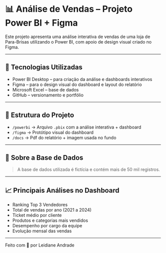 # 📊 Análise de Vendas – Projeto Power BI + Figma

Este projeto apresenta uma análise interativa de vendas de uma loja de Para-Brisas utilizando o Power BI, com apoio de design visual criado no Figma. 

---

## 🧩 Tecnologias Utilizadas

- Power BI Desktop – para criação da análise e dashboards interativos
- Figma – para o design visual do dashboard e layout do relatório
- Microsoft Excel – base de dados
- GitHub – versionamento e portfólio

---

## 📁 Estrutura do Projeto

- `/powerbi` → Arquivo `.pbix` com a análise interativa + dashboard
- `/figma` → Protótipo visual do dashboard 
- `/docs` → Pdf do relatório + imagem usada no fundo

---
 
## 📌 Sobre a Base de Dados

> A base de dados utilizada é fictícia e contém mais de 50 mil registros.
 
---

## 📈 Principais Análises no Dashboard

- Ranking Top 3 Vendedores
- Total de vendas por ano (2021 a 2024)
- Ticket médio por cliente
- Produtos e categorias mais vendidos
- Desempenho por cargo da equipe
- Evolução mensal das vendas

---


Feito com 💙 por Leidiane Andrade


